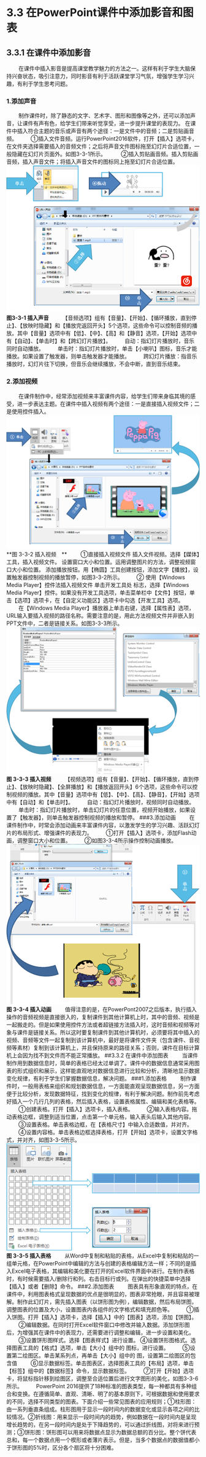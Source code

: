 # 3.3  在PowerPoint课件中添加影音和图表
## 3.3.1 在课件中添加影音
&nbsp;&nbsp;&nbsp;&nbsp;&nbsp;&nbsp;&nbsp;&nbsp;在课件中插入影音是提高课堂教学魅力的方法之一。这样有利于学生大脑保持兴奋状态，吸引注意力，同时影音有利于活跃课堂学习气氛，增强学生学习兴趣，有利于学生思考问题。
### 1.添加声音
&nbsp;&nbsp;&nbsp;&nbsp;&nbsp;&nbsp;&nbsp;&nbsp;制作课件时，除了静态的文字、艺术字、图形和图像等之外，还可以添加声音，让课件有声有色，给学生们带来听觉享受，进一步提升课堂的表现力。 在课件中插入符合主题的音乐或声音有两个途径：一是文件中的音频；二是剪贴画音频。 
&nbsp;&nbsp;&nbsp;&nbsp;&nbsp;&nbsp;&nbsp;&nbsp;①插入文件音频。运行PowerPoint2016软件，打开【插入】选项卡，在文件夹选择需要插入的音频文件；之后将声音文件图标拖至幻灯片合适位置，一般隐藏在幻灯片页面外。如图3-3-1所示。
&nbsp;&nbsp;&nbsp;&nbsp;&nbsp;&nbsp;&nbsp;&nbsp; ②插入剪贴画音频。插入剪贴画音频，插入声音文件；将插入声音文件的图标同上拖至幻灯片合适位置。
![](/assets/3-3-1.png)
**图3-3-1 插入声音** 
&nbsp;&nbsp;&nbsp;&nbsp;&nbsp;&nbsp;&nbsp;&nbsp;【音频选项】组有【音量】、【开始】、【循环播放，直到停止】、【放映时隐藏】和【播放完返回开头】5个选项，这些命令可以控制音频的播放。其中【音量】选项中有【低】、【中】、【高】和【静音】选项，【开始】选项中有【自动】、【单击时】和【跨幻灯片播放】。 
&nbsp;&nbsp;&nbsp;&nbsp;&nbsp;&nbsp;&nbsp;&nbsp;自动：指幻灯片播放时，音乐同时自动播放。 
&nbsp;&nbsp;&nbsp;&nbsp;&nbsp;&nbsp;&nbsp;&nbsp;单击时：指幻灯片播放时，单击【小喇叭】图标，音乐才能播放。如果设置了触发器，则单击触发器才能播放。 
&nbsp;&nbsp;&nbsp;&nbsp;&nbsp;&nbsp;&nbsp;&nbsp;跨幻灯片播放：指音乐播放时，幻灯片往下切换，但音乐会继续播放，不会中断，直到音乐结束。
### 2.添加视频
&nbsp;&nbsp;&nbsp;&nbsp;&nbsp;&nbsp;&nbsp;&nbsp;在课件制作中，经常添加视频来丰富课件内容，给学生们带来身临其境的感受，进一步表达主题。在课件中插入视频有两个途径：一是直接插入视频文件；二是使用控件插入。
![](/assets/3-3-2.png)
**图 3-3-2 插入视频 **
&nbsp;&nbsp;&nbsp;&nbsp;&nbsp;&nbsp;&nbsp;&nbsp;①直接插入视频文件
插入文件视频。选择【媒体】工具，插入视频文件。
设置窗口大小和位置。运用调整图片的方法，调整视频窗口大小和位置。
添加播放按钮。用【椭圆】工具创建按钮，添加文字【播放】，设置触发器控制视频的播放暂停，如图3-3-2所示。 
&nbsp;&nbsp;&nbsp;&nbsp;&nbsp;&nbsp;&nbsp;&nbsp;② 使用【Windows Media Player】控件法插入视频文件
单击开发工具处 标志，选择【Windows Media Player】控件。如果没有开发工具选项，单击菜单栏中【文件】按钮，单击【选项】选项卡，在【自定义功能区】选项卡中勾选【开发工具】选项。
&nbsp;&nbsp;&nbsp;&nbsp;&nbsp;&nbsp;&nbsp;&nbsp;在【Windows Media Player】播放器上单击右键，选择【属性表】选项，URL输入要插入视频的路径名称。需要注意的是，用此方法视频文件并非嵌入到PPT文件中，二者是链接关系。如图3-3-3所示。
![](/assets/3-3-3.png)
**图 3-3-3 插入视频**
&nbsp;&nbsp;&nbsp;&nbsp;&nbsp;&nbsp;&nbsp;&nbsp;【视频选项】组有【音量】、【开始】、【循环播放，直到停止】、【放映时隐藏】、【全屏播放】和【播放返回开头】6个选项，这些命令可以控制视频的播放。其中【音量】选项中有【低】、【中】、【高】、【静音】，【开始】选项中有【自动】和【单击时】。
&nbsp;&nbsp;&nbsp;&nbsp;&nbsp;&nbsp;&nbsp;&nbsp;自动：指幻灯片播放时，视频同时自动播放。
&nbsp;&nbsp;&nbsp;&nbsp;&nbsp;&nbsp;&nbsp;&nbsp;单击时：指幻灯片播放时，单击幻灯片的任意位置，视频开始播放，如果设置了【触发器】，则单击触发器控制视频的播放和暂停。
###3.添加动画
&nbsp;&nbsp;&nbsp;&nbsp;&nbsp;&nbsp;&nbsp;&nbsp;在课件制作中，时常会添加动画来丰富课件内容，以激发学生的学习兴趣、活跃幻灯片的布局形式、增强课件的表现力。
&nbsp;&nbsp;&nbsp;&nbsp;&nbsp;&nbsp;&nbsp;&nbsp;①打开【插入】选项卡，添加Flash动画，调整窗口大小和位置。
&nbsp;&nbsp;&nbsp;&nbsp;&nbsp;&nbsp;&nbsp;&nbsp;②如图3-3-4所示操作控制动画播放。
![](/assets/3-3-4.png)
**图 3-3-4 插入动画**
&nbsp;&nbsp;&nbsp;&nbsp;&nbsp;&nbsp;&nbsp;&nbsp;值得注意的是，在PowerPont2007之后版本，执行插入操作的音频视频是直接嵌入的，复制课件到其他计算机上时，其中的音频、视频是一起搬走的。但是如果使用控件方法或者超链接方法插入时，这时音频和视频等对象与课件是链接关系。所以这时要复制课件到其他计算机时，必须要将其中插入的视频、音频等文件一起复制到该计算机中，最好是将课件文件夹（包含课件、音视频等素材）复制到该计算机上，并且保持原来的路径关系；否则，课件在目标计算机上会因为找不到文件而不能正常播放。
##3.3.2 在课件中添加图表
&nbsp;&nbsp;&nbsp;&nbsp;&nbsp;&nbsp;&nbsp;&nbsp;当课件制作用到数据信息时，简单的表格已经太过单调了。课件中的数据信息通常采用图表的形式组织和展示，这样能直观地对数据信息进行比较和分析，清晰地显示数据变化规律，有利于学生们掌握数据信息，解决问题。
###1.添加表格
&nbsp;&nbsp;&nbsp;&nbsp;&nbsp;&nbsp;&nbsp;&nbsp;制作课件时，一般用表格来组织和规划数据信息，一方面能直观呈现数据信息，另一方面便于比较分析，发现数据特征，找到变化的规律，有利于解决问题。制作前先考虑好插入一个几行几列的表格，然后插入表格，设置表格属性、编辑和美化表格等。
&nbsp;&nbsp;&nbsp;&nbsp;&nbsp;&nbsp;&nbsp;&nbsp;①创建表格。打开【插入】选项卡，插入表格。
&nbsp;&nbsp;&nbsp;&nbsp;&nbsp;&nbsp;&nbsp;&nbsp;②输入表格内容。拖动表格边框，调整到适当位置，点击第一个单元格，输入表头后输入其他内容。
&nbsp;&nbsp;&nbsp;&nbsp;&nbsp;&nbsp;&nbsp;&nbsp;③设置表格。单击表格边框，在【表格尺寸】中输入合适数值，并对齐。
&nbsp;&nbsp;&nbsp;&nbsp;&nbsp;&nbsp;&nbsp;&nbsp;④设置内容格。单击表格边框选择表格，打开【开始】选项卡，设置文字格式，并对齐，如图3-3-5所示。
![](/assets/3-3-5.png)
**图 3-3-5 插入表格**
&nbsp;&nbsp;&nbsp;&nbsp;&nbsp;&nbsp;&nbsp;&nbsp;从Word中复制和粘贴的表格，从Excel中复制和粘贴的一组单元格，在PowerPoint中编辑的方法与创建的表格编辑方法一样；不同的是插入Excel电子表格，其编辑和美化要在打开的Excel软件界面中进行。在制作表格时，有时候需要插入/删除行和列。右击目标行或列。在弹出的快捷菜单中选择【插入】或者【删除】命令。
###2.添加图表
&nbsp;&nbsp;&nbsp;&nbsp;&nbsp;&nbsp;&nbsp;&nbsp;图表具有形象直观的特点，在课件中，利用图表格式呈现数据的优点是很明显的，图表非常抢眼，并且容易被理解。制作此幻灯片，需先插入图表（以饼形图为例），编辑数据，然后布局饼图，调整图表的位置及大小，设置图表内各组件的文字格式和填充颜色等。
&nbsp;&nbsp;&nbsp;&nbsp;&nbsp;&nbsp;&nbsp;&nbsp;①插入饼图。打开【插入】选项卡，选择【插入】中的【图表】选项，添加【饼图】。
&nbsp;&nbsp;&nbsp;&nbsp;&nbsp;&nbsp;&nbsp;&nbsp;②编辑数据。在同时打开Excel软件窗口中修改并输入数据。添加饼形图后，为增强其在课件中的表现力，还需要进行调整和编辑，进一步设置和美化。
&nbsp;&nbsp;&nbsp;&nbsp;&nbsp;&nbsp;&nbsp;&nbsp;③设置饼形图样式。选择【图表样式】进行设置。
④设置饼形图格式。选择图表工具的【格式】选项，单击【大小】组中的 图标，进行设置。
&nbsp;&nbsp;&nbsp;&nbsp;&nbsp;&nbsp;&nbsp;&nbsp;⑤设置第二绘图区。单击某系列点，再单击【大小】组中的 图，设置第二绘图区的包含值
&nbsp;&nbsp;&nbsp;&nbsp;&nbsp;&nbsp;&nbsp;&nbsp;⑥显示数据标签。单击图表区，选择图表工具的【布局】选项，单击【标签】组中的【数据标签】命令，显示数据标签。
&nbsp;&nbsp;&nbsp;&nbsp;&nbsp;&nbsp;&nbsp;&nbsp;⑦打开【开始】选项卡，将鼠标指针移到绘图区，调整至合适位置后进行文字图形的美化，如图3-3-6所示。
&nbsp;&nbsp;&nbsp;&nbsp;&nbsp;&nbsp;&nbsp;&nbsp;PowerPoint 2016提供了18种标准的图表类型，每一种都具有多种组合和变换。在遵循简单、直观、清晰、明了的基本原则下，可根据数据和使用要求的不同，选择不同类型的图表。下面介绍一些常见图表的应用规则；①柱形图：由一系列垂直条组成。柱形图用于显示一段时间内的数据变化或显示各项之间的比较情况。②折线图：用来显示一段时间内的趋势，例如数据在一段时间内是呈现增长趋势的，在另一段时间内是处于下降趋势的，可以通过折线图，对将来进行预测；③饼形图：饼形图可以用来将数据点显示为数据总额的百分比。整个饼代表总和，每一个数据点用一个楔形或者薄片表示。但是，当多个数据点的数据值都小于饼形图的5%时，区分各个扇区将十分困难。
